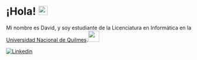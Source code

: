 # ¡Hola! <img src="https://media.giphy.com/media/hvRJCLFzcasrR4ia7z/giphy.gif" width="25px">

Mi nombre es David, y soy estudiante de la Licenciatura en Informática en la <a href="http://www.unq.edu.ar/">Universidad Nacional de Quilmes</a>.<img src="https://media.giphy.com/media/WUlplcMpOCEmTGBtBW/giphy.gif" width="30">

[![Linkedin](https://img.shields.io/badge/LinkedIn-0077B5?style=for-the-badge&logo=linkedin&logoColor=white)]([https://www.linkedin.com/in/carlesfuste/](https://www.linkedin.com/in/duartedevid/))
